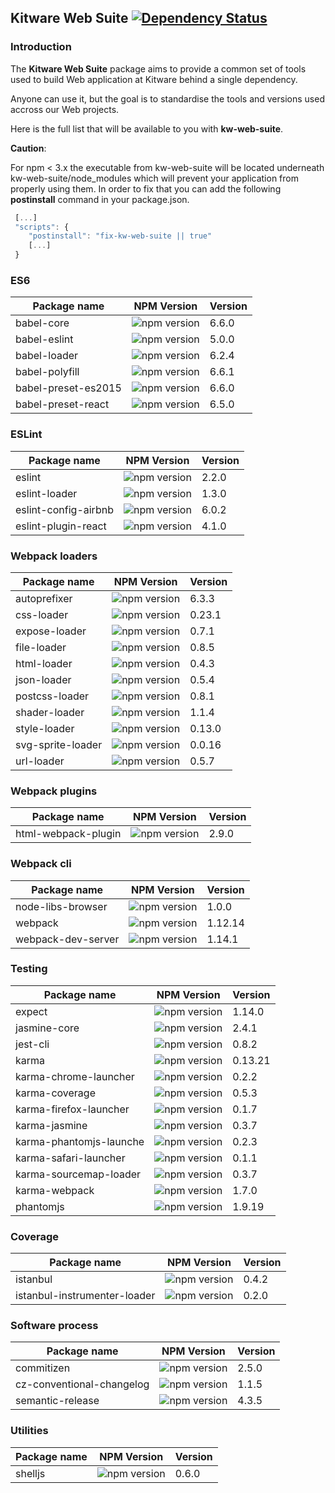 ## Kitware Web Suite [![Dependency Status](https://img.shields.io/david/kitware/kw-web-suite.svg)](https://david-dm.org/kitware/kw-web-suite)

### Introduction

The **Kitware Web Suite** package aims to provide a common
set of tools used to build Web application at Kitware behind
a single dependency.

Anyone can use it, but the goal is to standardise
the tools and versions used accross our Web projects.

Here is the full list that will be available to you with **kw-web-suite**.

**Caution**:

For npm < 3.x the executable from kw-web-suite will be located underneath kw-web-suite/node_modules
which will prevent your application from properly using them. In order to fix that you can
add the following **postinstall** command in your package.json.

```js
 [...]
 "scripts": {
    "postinstall": "fix-kw-web-suite || true"
    [...]
 }
```

### ES6

Package name        | NPM Version                                                      | Version
------------------- | ---------------------------------------------------------------- | ---------
babel-core          | ![npm version](https://badge.fury.io/js/babel-core.svg)          | 6.6.0
babel-eslint        | ![npm version](https://badge.fury.io/js/babel-eslint.svg)        | 5.0.0
babel-loader        | ![npm version](https://badge.fury.io/js/babel-loader.svg)        | 6.2.4
babel-polyfill      | ![npm version](https://badge.fury.io/js/babel-polyfill.svg)      | 6.6.1
babel-preset-es2015 | ![npm version](https://badge.fury.io/js/babel-preset-es2015.svg) | 6.6.0
babel-preset-react  | ![npm version](https://badge.fury.io/js/babel-preset-react.svg)  | 6.5.0

### ESLint

Package name         | NPM Version                                                       | Version
-------------------- | ----------------------------------------------------------------- | --------
eslint               | ![npm version](https://badge.fury.io/js/eslint.svg)               | 2.2.0
eslint-loader        | ![npm version](https://badge.fury.io/js/eslint-loader.svg)        | 1.3.0
eslint-config-airbnb | ![npm version](https://badge.fury.io/js/eslint-config-airbnb.svg) | 6.0.2
eslint-plugin-react  | ![npm version](https://badge.fury.io/js/eslint-plugin-react.svg)  | 4.1.0

### Webpack loaders

Package name        | NPM Version                                                       | Version
------------------- | ----------------------------------------------------------------- | --------
autoprefixer        | ![npm version](https://badge.fury.io/js/autoprefixer.svg)         | 6.3.3
css-loader          | ![npm version](https://badge.fury.io/js/css-loader.svg)           | 0.23.1
expose-loader       | ![npm version](https://badge.fury.io/js/expose-loader.svg)        | 0.7.1
file-loader         | ![npm version](https://badge.fury.io/js/file-loader.svg)          | 0.8.5
html-loader         | ![npm version](https://badge.fury.io/js/html-loader.svg)          | 0.4.3
json-loader         | ![npm version](https://badge.fury.io/js/json-loader.svg)          | 0.5.4
postcss-loader      | ![npm version](https://badge.fury.io/js/postcss-loader.svg)       | 0.8.1
shader-loader       | ![npm version](https://badge.fury.io/js/shader-loader.svg)        | 1.1.4
style-loader        | ![npm version](https://badge.fury.io/js/style-loader.svg)         | 0.13.0
svg-sprite-loader   | ![npm version](https://badge.fury.io/js/svg-sprite-loader.svg)    | 0.0.16
url-loader          | ![npm version](https://badge.fury.io/js/url-loader.svg)           | 0.5.7

### Webpack plugins

Package name        | NPM Version                                                      | Version
------------------- | ---------------------------------------------------------------- | --------
html-webpack-plugin | ![npm version](https://badge.fury.io/js/html-webpack-plugin.svg) | 2.9.0

### Webpack cli

Package name        | NPM Version                                                     | Version
------------------- | --------------------------------------------------------------- | --------
node-libs-browser   | ![npm version](https://badge.fury.io/js/node-libs-browser.svg)  | 1.0.0
webpack             | ![npm version](https://badge.fury.io/js/webpack.svg)            | 1.12.14
webpack-dev-server  | ![npm version](https://badge.fury.io/js/webpack-dev-server.svg) | 1.14.1

### Testing

Package name            | NPM Version                                                            | Version
----------------------- | ---------------------------------------------------------------------- | --------
expect                  | ![npm version](https://badge.fury.io/js/expect.svg)                    | 1.14.0
jasmine-core            | ![npm version](https://badge.fury.io/js/jasmine-core.svg)              | 2.4.1
jest-cli                | ![npm version](https://badge.fury.io/js/jest-cli.svg)                  | 0.8.2
karma                   | ![npm version](https://badge.fury.io/js/karma.svg)                     | 0.13.21
karma-chrome-launcher   | ![npm version](https://badge.fury.io/js/karma-chrome-launcher.svg)     | 0.2.2
karma-coverage          | ![npm version](https://badge.fury.io/js/karma-coverage.svg)            | 0.5.3
karma-firefox-launcher  | ![npm version](https://badge.fury.io/js/karma-firefox-launcher.svg)    | 0.1.7
karma-jasmine           | ![npm version](https://badge.fury.io/js/karma-jasmine.svg)             | 0.3.7
karma-phantomjs-launche | ![npm version](https://badge.fury.io/js/karma-phantomjs-launcher.svg)  | 0.2.3
karma-safari-launcher   | ![npm version](https://badge.fury.io/js/karma-safari-launcher.svg)     | 0.1.1
karma-sourcemap-loader  | ![npm version](https://badge.fury.io/js/karma-sourcemap-loader.svg)    | 0.3.7
karma-webpack           | ![npm version](https://badge.fury.io/js/karma-webpack.svg)             | 1.7.0
phantomjs               | ![npm version](https://badge.fury.io/js/phantomjs.svg)                 | 1.9.19

### Coverage

Package name                 | NPM Version                                                               | Version
---------------------------- | ------------------------------------------------------------------------- | --------
istanbul                     | ![npm version](https://badge.fury.io/js/istanbul.svg)                     | 0.4.2
istanbul-instrumenter-loader | ![npm version](https://badge.fury.io/js/istanbul-instrumenter-loader.svg) | 0.2.0

### Software process

Package name              | NPM Version                                                            | Version
------------------------- | ---------------------------------------------------------------------- | --------
commitizen                | ![npm version](https://badge.fury.io/js/commitizen.svg)                | 2.5.0
cz-conventional-changelog | ![npm version](https://badge.fury.io/js/cz-conventional-changelog.svg) | 1.1.5
semantic-release          | ![npm version](https://badge.fury.io/js/semantic-release.svg)          | 4.3.5


### Utilities

Package name  | NPM Version                                          | Version
------------- | ---------------------------------------------------- | --------
shelljs       | ![npm version](https://badge.fury.io/js/shelljs.svg) | 0.6.0
